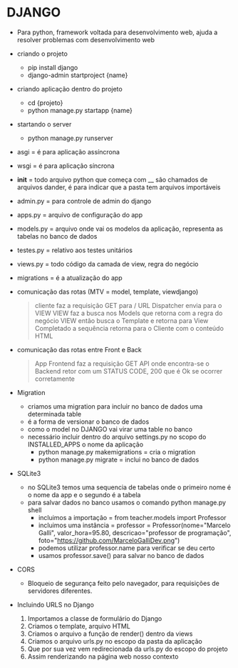 # DJANGO
  - Para python, framework voltada para desenvolvimento web, ajuda a resolver problemas com desenvolvimento web
  - criando o projeto
    - pip install django
    - django-admin startproject {name}
  
  - criando aplicação dentro do projeto
    - cd {projeto}
    - python manage.py startapp {name}

  - startando o server
    - python manage.py runserver 

  - asgi = é para aplicação assíncrona
  - wsgi = é para aplicação síncrona
  - __init__ = todo arquivo python que começa com __ são chamados de arquivos dander, é para indicar que a pasta tem arquivos importáveis
  - admin.py = para controle de admin do django
  - apps.py = arquivo de configuração do app
  - models.py =  arquivo onde vai os modelos da aplicação, representa as tabelas no banco de dados
  - testes.py = relativo aos testes unitários
  - views.py = todo código da camada de view, regra do negócio
  - migrations = é a atualização do app

  - comunicação das rotas (MTV = model, template, viewdjango)
    > cliente faz a requisição GET para /
    > URL Dispatcher envia para o VIEW
    > VIEW faz a busca nos Models que retorna com a regra do negócio
    > VIEW então busca o Template e retorna para View
    > Completado a sequência retorna para o Cliente com o conteúdo HTML

  - comunicação das rotas entre Front e Back
    > App Frontend faz a requisição GET
    > API onde encontra-se o Backend retor com um STATUS CODE, 200 que é Ok se ocorrer corretamente

  - Migration
    - criamos uma migration para incluir no banco de dados uma determinada table
    - é a forma de versionar o banco de dados
    - como o model no DJANGO vai virar uma table no banco
    - necessário incluir dentro do arquivo settings.py no scopo do INSTALLED_APPS o nome da aplicação
      - python manage.py makemigrations = cria o migration
      - python manage.py migrate = inclui no banco de dados

  - SQLite3
    - no SQLite3 temos uma sequencia de tabelas onde o primeiro nome é o nome da app e o segundo é a tabela
    - para salvar dados no banco usamos o comando python manage.py shell
        - incluimos a importação = from teacher.models import Professor
        - incluimos uma instância = professor = Professor(nome="Marcelo Galli", valor_hora=95.80, descricao="professor de programação", foto="https://github.com/MarceloGalliDev.png")
        - podemos utilizar professor.name para verificar se deu certo
        - usamos professor.save() para salvar no banco de dados
  
  - CORS
    - Bloqueio de segurança feito pelo navegador, para requisições de servidores diferentes.
  
  - Incluindo URLS no Django
    1. Importamos a classe de formulário do Django
    2. Criamos o template, arquivo HTML
    3. Criamos o arquivo a função de render() dentro da views
    4. Criamos o arquivo urls.py no escopo da pasta da aplicação
    5. Que por sua vez vem redirecionada da urls.py do escopo do projeto
    6. Assim renderizando na página web nosso contexto
        